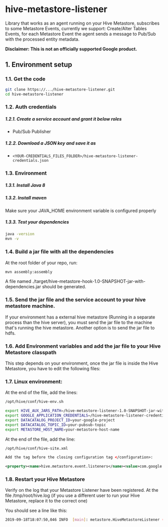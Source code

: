 # hive-metastore-listener

Library that works as an agent running on your Hive Metastore, subscribes to some Metastore Events, currently we
support: Create/Alter Tables Events, for each Metastore Event the agent sends a message to Pub/Sub with the processed entity metadata.

**Disclaimer: This is not an officially supported Google product.**

## 1. Environment setup

### 1.1. Get the code

````bash
git clone https://.../hive-metastore-listener.git
cd hive-metastore-listener
````

### 1.2. Auth credentials

##### 1.2.1. Create a service account and grant it below roles

- Pub/Sub Publisher

##### 1.2.2. Download a JSON key and save it as
- `<YOUR-CREDENTIALS_FILES_FOLDER>/hive-metastore-listener-credentials.json`

### 1.3. Environment

##### 1.3.1. Install Java 8

##### 1.3.2. Install maven

Make sure your JAVA_HOME environment variable is configured properly

##### 1.3.3. Test your dependencies
````bash
java -version
mvn -v
````

### 1.4. Build a jar file with all the dependencies

At the root folder of your repo, run: 
````bash
mvn assembly:assembly
````

A file named ./target/hive-metastore-hook-1.0-SNAPSHOT-jar-with-dependencies.jar should be generated.

### 1.5. Send the jar file and the service account to your hive metastore machine.
If your environment has a external hive metastore (Running in a separate process than the hive server),
 you must send the jar file to the machine that's running the hive metastore. Another option is to send the jar file to hdfs.

### 1.6. Add Environment variables and add the jar file to your Hive Metastore classpath
This step depends on your environment, once the jar file is inside the Hive Metastore, you have to edit the following files:

### 1.7. Linux environment:
At the end of the file, add the lines:
````bash
/opt/hive/conf/hive-env.sh
````

````bash
export HIVE_AUX_JARS_PATH=/hive-metastore-listener-1.0-SNAPSHOT-jar-with-dependencies.jar
export GOOGLE_APPLICATION_CREDENTIALS=/hive-metastore-listener-credentials.json
export DATACATALOG_PROJECT_ID=your-google-project
export DATACATALOG_TOPIC_ID=your-pubsub-topic
export METASTORE_HOST_NAME=your-metastore-host-name
````

At the end of the file, add the line:
````bash
/opt/hive/conf/hive-site.xml
````

````xml
Add the tag before the closing configuration tag </configuration>:

<property><name>hive.metastore.event.listeners</name><value>com.google.datacatalog_connectors.hive.metastore.HiveMetastoreListener</value></property>

````

### 1.8. Restart your Hive Metastore
Verify on the log that your Metastore Listener have been registered.
At the file /tmp/root/hive.log (if you use a different user to run your Hive Metastore, replace it to the correct one)

You should see a line like this:
````bash
2019-09-18T18:07:50,046 INFO  [main]: metastore.HiveMetastoreListener (HiveMetastoreListener.java:<init>(31)) - [Thread: main] | [version: 0.2] | [method: <init> ] | HiveMetastoreListener created
````